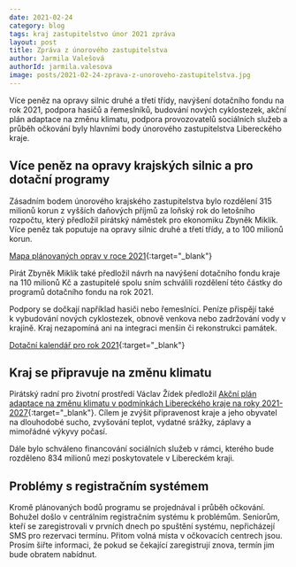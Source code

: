 ```yaml
---
date: 2021-02-24
category: blog
tags: kraj zastupitelstvo únor 2021 zpráva
layout: post
title: Zpráva z únorového zastupitelstva
author: Jarmila Valešová
authorId: jarmila.valesova
image: posts/2021-02-24-zprava-z-unoroveho-zastupitelstva.jpg
---
```

Více peněz na opravy silnic druhé a třetí třídy, navýšení dotačního fondu na rok 2021, podpora hasičů a řemeslníků, budování nových cyklostezek, akční plán adaptace na změnu klimatu, podpora provozovatelů sociálních služeb a průběh očkování byly hlavními body únorového zastupitelstva Libereckého kraje.

## Více peněz na opravy krajských silnic a pro dotační programy

Zásadním bodem únorového krajského zastupitelstva bylo rozdělení 315
milionů korun z vyšších daňových příjmů za loňský rok do letošního
rozpočtu, který předložil pirátský náměstek pro ekonomiku Zbyněk Miklík.
Více peněz tak poputuje na opravy silnic druhé a třetí třídy, a to 100
milionů korun.

[Mapa plánovaných oprav v roce
2021](https://dopravnimapy.kraj-lbc.cz/app/vystavba/index.php?legend=true%3fproject=vystavba&){:target="_blank"}

Pirát Zbyněk Miklík také předložil návrh na navýšení dotačního fondu
kraje na 110 milionů Kč a zastupitelé spolu sním schválili rozdělení
této částky do programů dotačního fondu na rok 2021.

Podpory se dočkají například hasiči nebo řemeslníci. Peníze přispějí
také k vybudování nových cyklostezek, obnově venkova nebo zadržování
vody v krajině. Kraj nezapomíná ani na integraci menšin či rekonstrukci
památek.

[Dotační kalendář pro rok
2021](https://dotace.kraj-lbc.cz/getFile/case:show/id:453010/2019-12-09%2023:29:59.000000){:target="_blank"}

## Kraj se připravuje na změnu klimatu

Pirátský radní pro životní prostředí Václav Žídek předložil [Akční plán
adaptace na změnu klimatu v podmínkách Libereckého kraje na roky
2021-2027](https://sucho.kraj-lbc.cz/akcni_plan){:target="_blank"}. Cílem je zvýšit
připravenost kraje a jeho obyvatel na dlouhodobé sucho, zvyšování
teplot, vydatné srážky, záplavy a mimořádné výkyvy počasí.

Dále bylo schváleno financování sociálních služeb v rámci, kterého bude
rozděleno 834 milionů mezi poskytovatele v Libereckém kraji.

## Problémy s registračním systémem

Kromě plánovaných bodů programu se projednával i průběh očkování.
Bohužel došlo v centrálním registračním systému k problémům. Seniorům,
kteří se zaregistrovali v prvních dnech po spuštění systému,
nepřicházejí SMS pro rezervaci termínu. Přitom volná místa v očkovacích
centrech jsou. Prosím šiřte informaci, že pokud se čekající zaregistrují
znova, termín jim bude obratem nabídnut.
